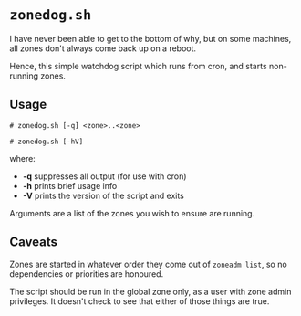 # `zonedog.sh`

I have never been able to get to the bottom of why, but on some
machines, all zones don't always come back up on a reboot.

Hence, this simple watchdog script which runs from cron, and starts
non-running zones.

## Usage

    # zonedog.sh [-q] <zone>..<zone>

    # zonedog.sh [-hV]

where:

* **-q** suppresses all output (for use with cron)
* **-h** prints brief usage info
* **-V** prints the version of the script and exits

Arguments are a list of the zones you wish to ensure are running.

## Caveats

Zones are started in whatever order they come out of `zoneadm list`, so
no dependencies or priorities are honoured.

The script should be run in the global zone only, as a user with zone
admin privileges. It doesn't check to see that either of those things
are true.

